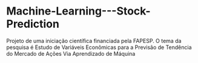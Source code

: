# Machine-Learning---Stock-Prediction
Projeto de uma iniciação científica financiada pela FAPESP. O tema da pesquisa é Estudo de Variáveis Econômicas para a Previsão de Tendência do Mercado de Ações Via Aprendizado de Máquina
